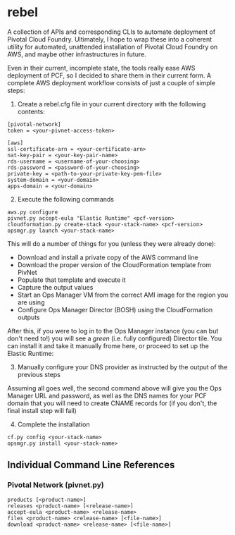 # rebel

A collection of APIs and corresponding CLIs to automate deployment of Pivotal Cloud Foundry.
Ultimately, I hope to wrap these into a coherent utility for automated, unattended installation
of Pivotal Cloud Foundry on AWS, and maybe other infrastructures in future.

Even in their current, incomplete state, the tools really ease AWS deployment of PCF, so I
decided to share them in their current form. A complete AWS deployment workflow consists of
just a couple of simple steps:

1. Create a rebel.cfg file in your current directory with the following contents:
  ```
  [pivotal-network]
  token = <your-pivnet-access-token>

  [aws]
  ssl-certificate-arn = <your-certificate-arn>
  nat-key-pair = <your-key-pair-name>
  rds-username = <username-of-your-choosing>
  rds-password = <password-of-your-choosing>
  private-key = <path-to-your-private-key-pem-file>
  system-domain = <your-domain>
  apps-domain = <your-domain>
  ```

2. Execute the following commands

  ```
  aws.py configure
  pivnet.py accept-eula "Elastic Runtime" <pcf-version>
  cloudformation.py create-stack <your-stack-name> <pcf-version>
  opsmgr.py launch <your-stack-name>
  ```

  This will do a number of things for you (unless they were already done):
  - Download and install a private copy of the AWS command line
  - Download the proper version of the CloudFormation template from PivNet
  - Populate that template and execute it
  - Capture the output values
  - Start an Ops Manager VM from the correct AMI image for the region you are using
  - Configure Ops Manager Director (BOSH) using the CloudFormation outputs

  After this, if you were to log in to the Ops Manager instance (you can but don't need to!)
  you will see a *green* (i.e. fully configured) Director tile. You can install it and take
  it manually frome here, or proceed to set up the Elastic Runtime:

3. Manually configure your DNS provider as instructed by the output of the previous steps

  Assuming all goes well, the second command above will give you the Ops Manager URL and password, as well as
  the DNS names for your PCF domain that you will need to create CNAME records for (if you don't, the
  final install step will fail)

4. Complete the installation

  ```
  cf.py config <your-stack-name>
  opsmgr.py install <your-stack-name>
  ```

## Individual Command Line References

### Pivotal Network (pivnet.py)

```
products [<product-name>]
releases <product-name> [<release-name>]
accept-eula <product-name> <release-name>
files <product-name> <release-name> [<file-name>]
download <product-name> <release-name> [<file-name>]
```
